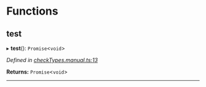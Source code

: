 

# Functions

<a id="test"></a>

##  test

▸ **test**(): `Promise`<`void`>

*Defined in [checkTypes.manual.ts:13](https://github.com/polkadot-js/api/blob/ce6738c/packages/api/src/checkTypes.manual.ts#L13)*

**Returns:** `Promise`<`void`>

___

